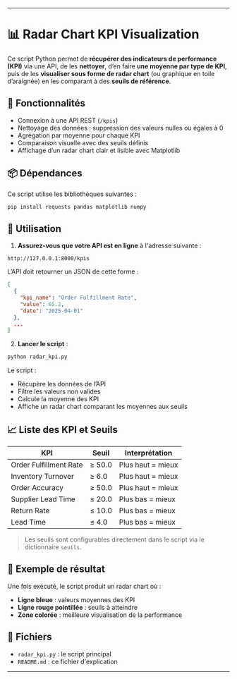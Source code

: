 
---

# 📊 Radar Chart KPI Visualization

Ce script Python permet de **récupérer des indicateurs de performance (KPI)** via une API, de les **nettoyer**, d’en faire **une moyenne par type de KPI**, puis de les **visualiser sous forme de radar chart** (ou graphique en toile d’araignée) en les comparant à des **seuils de référence**.

## 🔧 Fonctionnalités

- Connexion à une API REST (`/kpis`)
- Nettoyage des données : suppression des valeurs nulles ou égales à 0
- Agrégation par moyenne pour chaque KPI
- Comparaison visuelle avec des seuils définis
- Affichage d’un radar chart clair et lisible avec Matplotlib

## 📦 Dépendances

Ce script utilise les bibliothèques suivantes :

```bash
pip install requests pandas matplotlib numpy
```

## 🚀 Utilisation

1. **Assurez-vous que votre API est en ligne** à l'adresse suivante :

```
http://127.0.0.1:8000/kpis
```

L’API doit retourner un JSON de cette forme :

```json
[
  {
    "kpi_name": "Order Fulfillment Rate",
    "value": 65.2,
    "date": "2025-04-01"
  },
  ...
]
```

2. **Lancer le script** :

```bash
python radar_kpi.py
```

Le script :

- Récupère les données de l’API
- Filtre les valeurs non valides
- Calcule la moyenne des KPI
- Affiche un radar chart comparant les moyennes aux seuils

## 📈 Liste des KPI et Seuils

| KPI                     | Seuil    | Interprétation              |
|--------------------------|----------|------------------------------|
| Order Fulfillment Rate   | ≥ 50.0   | Plus haut = mieux           |
| Inventory Turnover       | ≥ 6.0    | Plus haut = mieux           |
| Order Accuracy           | ≥ 50.0   | Plus haut = mieux           |
| Supplier Lead Time       | ≤ 20.0   | Plus bas = mieux            |
| Return Rate              | ≤ 10.0   | Plus bas = mieux            |
| Lead Time                | ≤ 4.0    | Plus bas = mieux            |

> Les seuils sont configurables directement dans le script via le dictionnaire `seuils`.

## 🧪 Exemple de résultat

Une fois exécuté, le script produit un radar chart où :

- **Ligne bleue** : valeurs moyennes des KPI
- **Ligne rouge pointillée** : seuils à atteindre
- **Zone colorée** : meilleure visualisation de la performance

## 📂 Fichiers

- `radar_kpi.py` : le script principal
- `README.md` : ce fichier d'explication

---
